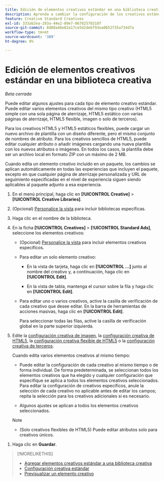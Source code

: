 ```yaml
---
title: Edición de elementos creativos estándar en una biblioteca creativa
description: Aprenda a cambiar la configuración de los creativos estándar (no dinámicos) en una biblioteca creativa.
feature: Creative Standard Creatives
exl-id: 333ab2ea-293a-44e2-89e7-06782578318f
source-git-commit: 8d88a46e82a17ce5d2debf93ea0652f35a734d7a
workflow-type: tm+mt
source-wordcount: '389'
ht-degree: 0%

---
```


# Edición de elementos creativos estándar en una biblioteca creativa

*Beta cerrada*

Puede editar algunos ajustes para cada tipo de elemento creativo estándar. Puede editar varios elementos creativos <!-- or creative variations --> del mismo tipo creativo (HTML5 simple con una sola página de aterrizaje, HTML5 estático con varias páginas de aterrizaje, HTML5 flexible, imagen o solo de terceros<!-- , or dynamic -->).

Para los creativos HTML5 y HTML5 estáticos flexibles, puede cargar un nuevo archivo de plantilla con un diseño diferente, pero el mismo conjunto de nombres de atributo. Para los creativos sencillos de HTML5, puede editar cualquier atributo o añadir imágenes cargando una nueva plantilla con los nuevos atributos o imágenes. En todos los casos, la plantilla debe ser un archivo local en formato ZIP con un máximo de 2 MB.

Cuando edita un elemento creativo <!-- or creative variation --> incluido en un paquete, los cambios se aplican automáticamente en todas las experiencias que incluyen el paquete, excepto en que cualquier página de aterrizaje personalizada y URL de seguimiento especificadas en el nivel de experiencia siguen siendo aplicables al paquete adjunto a esa experiencia.

1. En el menú principal, haga clic en **[!UICONTROL Creative]** > **[!UICONTROL Creative Libraries]**.

1. (Opcional) [Personalice la vista](/help/creative/introduction/customize-data-views.md) para incluir bibliotecas específicas.

1. Haga clic en el nombre de la biblioteca.

1. En la ficha **[!UICONTROL Creatives]** > **[!UICONTROL Standard Ads]**, seleccione los elementos creativos:

   * (Opcional) [Personalice la vista](/help/creative/introduction/customize-data-views.md) para incluir elementos creativos específicos.

   * Para editar un solo elemento creativo:

      * En la vista de tarjeta, haga clic en **[!UICONTROL ...]** junto al nombre del creativo y, a continuación, haga clic en **[!UICONTROL Edit]**.

      * En la vista de tabla, mantenga el cursor sobre la fila y haga clic en **[!UICONTROL Edit]**.

   * Para editar uno o varios creativos, active la casilla de verificación de cada creativo que desee editar. En la barra de herramientas de acciones masivas, haga clic en **[!UICONTROL Edit]**.

     Para seleccionar todas las filas, active la casilla de verificación global en la parte superior izquierda.

1. Edite la [configuración creativa de imagen](/help/creative/creative-libraries/creative-settings-standard.md#creative-settings-image), la [configuración creativa de HTML5](/help/creative/creative-libraries/creative-settings-standard.md#creative-settings-html5), la [configuración creativa flexible de HTML5](/help/creative/creative-libraries/creative-settings-standard.md#creative-settings-flexible-html5) o la [configuración creativa de terceros](/help/creative/creative-libraries/creative-settings-standard.md#creative-settings-third-party). <!-- , or [dynamic creative settings](/help/creative/creative-libraries/creative-settings-dynamic.md) -->

   Cuando edita varios elementos creativos al mismo tiempo:

   * Puede editar la configuración de cada creativo al mismo tiempo o de forma individual. De forma predeterminada, se seleccionan todos los elementos creativos que ha elegido y cualquier configuración que especifique se aplica a todos los elementos creativos seleccionados. Para editar la configuración de creativos específicos, anule la selección de cada creativo no aplicable antes de editar los campos; repita la selección para los creativos adicionales si es necesario.

   * Algunos ajustes se aplican a todos los elementos creativos seleccionados.

   >[!NOTE]
   >
   >* (Solo creativos flexibles de HTML5) Puede editar atributos solo para creativos únicos.<!-- May never be implemented: Also, when you update the template for a parent creative with child variations, the variations are updated with any changes to the template layout, but the attribute values for the variation aren't changed. -->

<!-- Not there as of 1/16/25. If we do add it, verify the applicable ad types:   
1. (Flexible HTML5 [or third-party should be possible, but not so] creatives; optional) Once you've made your changes, click ![]() to preview the new creative. 
-->

1. Haga clic en **Guardar**.

<!-- Not there as of 1/16/25. If we do add it, add back in:
1. (Flexible HTML5 or third-party creatives; optional) Regenerate the thumbnail within the table view or cards view if the change isn't visible immediately.
-->

>[!MORELIKETHIS]
>
>* [Agregar elementos creativos estándar a una biblioteca creativa](creative-add-standard.md)
>* [Configuración creativa estándar](/help/creative/creative-libraries/creative-settings-standard.md)
>* [Previsualizar un elemento creativo](/help/creative/creative-libraries/creative-preview.md)

